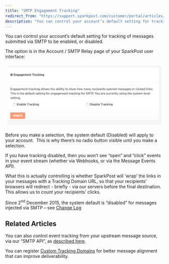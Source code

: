 ```yaml
---
title: "SMTP Engagement Tracking"
redirect_from: "https://support.sparkpost.com/customer/portal/articles/2539063-smtp-engagement-tracking"
description: "You can control your account’s default setting for tracking of messages submitted via SMTP to be enabled or disabled The option is in the Account SMTP Relay page of your Spark Post user interface Before you make a selection the system default Disabled will apply to your account This is..."
---
```


You can control your account’s default setting for tracking of messages submitted via SMTP to be enabled, or disabled.

The option is in the Account / SMTP Relay page of your SparkPost user interface:

![](media/smtp-engagement-tracking/engagement_tracking_original.jpg)

Before you make a selection, the system default (Disabled) will apply to your account.  This is why there’s no radio button visible until you make a selection.

If you have tracking disabled, then you won’t see “open” and “click” events in your event stream (whether via Webhooks, or via the Message Events API). 

What this is actually controlling is whether SparkPost will ‘wrap’ the links in your messages with a Tracking Domain URL, so that your recipients’ browsers will redirect - briefly - via our servers before the final destination.  This allows us to count your recipients’ clicks.

Since 2<sup>nd</sup> December 2015, the system default is “disabled” for messages injected via SMTP – see [Change Log](https://support.sparkpost.com/customer/en/portal/articles/1936102-change-log)

## Related Articles

You can also control event tracking from your upstream message source, via our “SMTP API”, as [described here](https://developers.sparkpost.com/api/smtp-api).

You can register [Custom Tracking Domains](https://support.sparkpost.com/customer/en/portal/articles/2139249-enabling-multiple-custom-tracking-domains) for better message alignment that can improve deliverability.